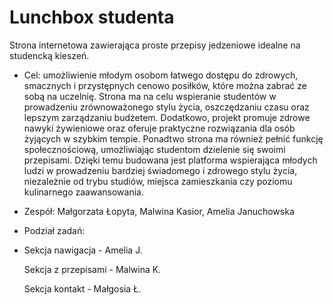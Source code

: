 # Lunchbox studenta
  
 Strona internetowa zawierająca proste przepisy jedzeniowe idealne na studencką kieszeń. 
 
 - Cel: umożliwienie młodym osobom łatwego dostępu do zdrowych, smacznych i przystępnych cenowo posiłków, które można zabrać ze sobą na uczelnię. Strona ma na celu wspieranie studentów w prowadzeniu zrównoważonego stylu życia, oszczędzaniu czasu oraz lepszym zarządzaniu budżetem. Dodatkowo, projekt promuje zdrowe nawyki żywieniowe oraz oferuje praktyczne rozwiązania dla osób żyjących w szybkim tempie. Ponadtwo strona ma również pełnić funkcję społecznościową, umożliwiając studentom dzielenie się swoimi przepisami. Dzięki temu budowana jest platforma wspierająca młodych ludzi w prowadzeniu bardziej świadomego i zdrowego stylu życia, niezależnie od trybu studiów, miejsca zamieszkania czy poziomu kulinarnego zaawansowania.

- Zespół: Małgorzata Łopyta, Malwina Kasior, Amelia Januchowska
- Podział zadań:
- 
  Sekcja nawigacja - Amelia J.
  
  Sekcja z przepisami - Malwina K.
  
  Sekcja kontakt - Małgosia Ł.

